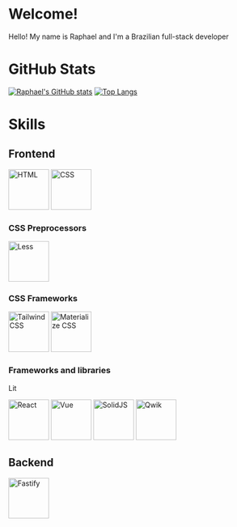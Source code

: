 # Welcome!

Hello! My name is Raphael and I'm a Brazilian full-stack developer

# GitHub Stats

[![Raphael's GitHub stats](https://github-readme-stats.vercel.app/api?username=raphael-hfs&show_icons=true&theme=dracula)](https://github.com/anuraghazra/github-readme-stats)
[![Top Langs](https://github-readme-stats.vercel.app/api/top-langs/?username=raphael-hfs&langs_count=8&layout=donut&theme=dracula)](https://github.com/anuraghazra/github-readme-stats)

# Skills

## Frontend

<div style="inline-block">
  <img src="https://cdn.jsdelivr.net/gh/devicons/devicon@latest/icons/html5/html5-original-wordmark.svg" alt="HTML" width="80px" />
  <img src="https://cdn.jsdelivr.net/gh/devicons/devicon@latest/icons/css3/css3-original-wordmark.svg" alt="CSS" width="80px" />
</div>

### CSS Preprocessors

<img src="https://cdn.jsdelivr.net/gh/devicons/devicon@latest/icons/less/less-plain-wordmark.svg" alt="Less" width="80px" />

### CSS Frameworks

<div style="inline-block">
  <img src="https://cdn.jsdelivr.net/gh/devicons/devicon@latest/icons/tailwindcss/tailwindcss-original.svg" alt="Tailwind CSS" width="80px" />
  <img src="https://cdn.jsdelivr.net/gh/devicons/devicon@latest/icons/materializecss/materializecss-original.svg" alt="Materialize CSS" width="80px" />
</div>

### Frameworks and libraries

Lit

<div style="inline-block">
  <img src="https://cdn.jsdelivr.net/gh/devicons/devicon@latest/icons/react/react-original.svg" alt="React" width="80px" />
  <img src="https://cdn.jsdelivr.net/gh/devicons/devicon@latest/icons/vuejs/vuejs-original.svg" alt="Vue" width="80px" />
  <img src="https://cdn.jsdelivr.net/gh/devicons/devicon@latest/icons/solidjs/solidjs-original.svg" alt="SolidJS" width="80px" />
  <img src="https://cdn.jsdelivr.net/gh/devicons/devicon@latest/icons/qwik/qwik-original.svg" alt="Qwik" width="80px" />
</div>


## Backend

<img src="https://cdn.jsdelivr.net/gh/devicons/devicon@latest/icons/fastify/fastify-original.svg" alt="Fastify" width="80px" />
